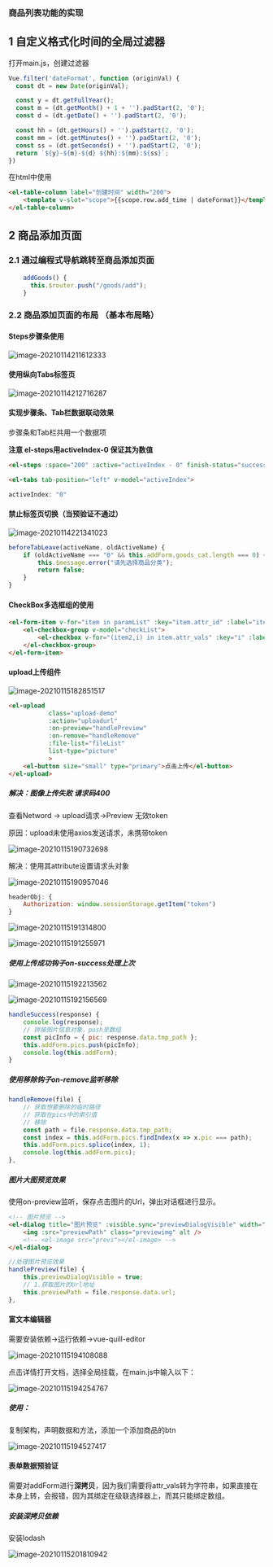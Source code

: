 ### 商品列表功能的实现

## 1 自定义格式化时间的全局过滤器

打开main.js，创建过滤器

```js
Vue.filter('dateFormat', function (originVal) {
  const dt = new Date(originVal);

  const y = dt.getFullYear();
  const m = (dt.getMonth() + 1 + '').padStart(2, '0');
  const d = (dt.getDate() + '').padStart(2, '0');

  const hh = (dt.getHours() + '').padStart(2, '0');
  const mm = (dt.getMinutes() + '').padStart(2, '0');
  const ss = (dt.getSeconds() + '').padStart(2, '0');
  return `${y}-${m}-${d} ${hh}:${mm}:${ss}`;
})
```

在html中使用

```html
<el-table-column label="创建时间" width="200">
    <template v-slot="scope">{{scope.row.add_time | dateFormat}}</template>
</el-table-column>
```

## 2 商品添加页面

### 2.1 通过编程式导航跳转至商品添加页面

```js
    addGoods() {
      this.$router.push("/goods/add");
    }
```

### 2.2 商品添加页面的布局 （基本布局略）

#### Steps步骤条使用

![image-20210114211612333](http://ruoruochen-img-bed.oss-cn-beijing.aliyuncs.com/img/image-20210114211612333.png)

#### 使用纵向Tabs标签页

![image-20210114212716287](http://ruoruochen-img-bed.oss-cn-beijing.aliyuncs.com/img/image-20210114212716287.png)

#### 实现步骤条、Tab栏数据联动效果

步骤条和Tab栏共用一个数据项

**注意 el-steps用activeIndex-0 保证其为数值**

```html
<el-steps :space="200" :active="activeIndex - 0" finish-status="success" align-center>
```

```html
<el-tabs tab-position="left" v-model="activeIndex">
```

```js
activeIndex: "0"
```

#### 禁止标签页切换（当预验证不通过）

![image-20210114221341023](http://ruoruochen-img-bed.oss-cn-beijing.aliyuncs.com/img/image-20210114221341023.png)

```js
beforeTabLeave(activeName, oldActiveName) {
    if (oldActiveName === "0" && this.addForm.goods_cat.length === 0) {
        this.$message.error("请先选择商品分类");
        return false;
    }
}
```

#### CheckBox多选框组的使用

```html
<el-form-item v-for="item in paramList" :key="item.attr_id" :label="item.attr_name">
    <el-checkbox-group v-model="checkList">
        <el-checkbox v-for="(item2,i) in item.attr_vals" :key="i" :label="item2" border></el-checkbox>
    </el-checkbox-group>
</el-form-item>
```

#### upload上传组件



![image-20210115182851517](http://ruoruochen-img-bed.oss-cn-beijing.aliyuncs.com/img/image-20210115182851517.png)

```html
<el-upload
           class="upload-demo"
           :action="uploadurl"
           :on-preview="handlePreview"
           :on-remove="handleRemove"
           :file-list="fileList"
           list-type="picture"
           >
    <el-button size="small" type="primary">点击上传</el-button>
</el-upload>
```

##### 解决：图像上传失败 请求码400

查看Netword → upload请求→Preview 无效token

原因：upload未使用axios发送请求，未携带token

![image-20210115190732698](http://ruoruochen-img-bed.oss-cn-beijing.aliyuncs.com/img/image-20210115190732698.png)

解决：使用其attribute设置请求头对象

![image-20210115190957046](http://ruoruochen-img-bed.oss-cn-beijing.aliyuncs.com/img/image-20210115190957046.png)

```js
headerObj: {
    Authorization: window.sessionStorage.getItem("token")
}
```



![image-20210115191314800](http://ruoruochen-img-bed.oss-cn-beijing.aliyuncs.com/img/image-20210115191314800.png)

![image-20210115191255971](http://ruoruochen-img-bed.oss-cn-beijing.aliyuncs.com/img/image-20210115191255971.png)

##### 使用上传成功钩子on-success处理上次

![image-20210115192213562](http://ruoruochen-img-bed.oss-cn-beijing.aliyuncs.com/img/image-20210115192213562.png)

![image-20210115192156569](http://ruoruochen-img-bed.oss-cn-beijing.aliyuncs.com/img/image-20210115192156569.png)

```js
handleSuccess(response) {
    console.log(response);
    // 拼接图片信息对象，push至数组
    const picInfo = { pic: response.data.tmp_path };
    this.addForm.pics.push(picInfo);
    console.log(this.addForm);
}
```

##### 使用移除钩子on-remove监听移除

```js
handleRemove(file) {
    // 获取想要删除的临时路径
    // 获取在pics中的索引值
    // 移除
    const path = file.response.data.tmp_path;
    const index = this.addForm.pics.findIndex(x => x.pic === path);
    this.addForm.pics.splice(index, 1);
    console.log(this.addForm.pics);
},
```

##### 图片大图预览效果

使用on-preview监听，保存点击图片的Url，弹出对话框进行显示。

```html
<!-- 图片预览 -->
<el-dialog title="图片预览" :visible.sync="previewDialogVisible" width="50%">
    <img :src="previewPath" class="previewimg" alt />
    <!-- <el-image src="previ"></el-image> -->
</el-dialog>
```

```js
//处理图片预览效果
handlePreview(file) {
    this.previewDialogVisible = true;
    // 1.获取图片的Url地址
    this.previewPath = file.response.data.url;
},
```

#### 富文本编辑器

需要安装依赖→运行依赖→vue-quill-editor

![image-20210115194108088](http://ruoruochen-img-bed.oss-cn-beijing.aliyuncs.com/img/image-20210115194108088.png)

点击详情打开文档，选择全局挂载，在main.js中输入以下：

![image-20210115194254767](http://ruoruochen-img-bed.oss-cn-beijing.aliyuncs.com/img/image-20210115194254767.png)

##### 使用：

复制架构，声明数据和方法，添加一个添加商品的btn

![image-20210115194527417](http://ruoruochen-img-bed.oss-cn-beijing.aliyuncs.com/img/image-20210115194527417.png)

#### 表单数据预验证

需要对addForm进行**深拷贝**，因为我们需要将attr_vals转为字符串，如果直接在本身上转，会报错，因为其绑定在级联选择器上，而其只能绑定数组。

##### 安装深拷贝依赖

安装lodash

![image-20210115201810942](http://ruoruochen-img-bed.oss-cn-beijing.aliyuncs.com/img/image-20210115201810942.png)
